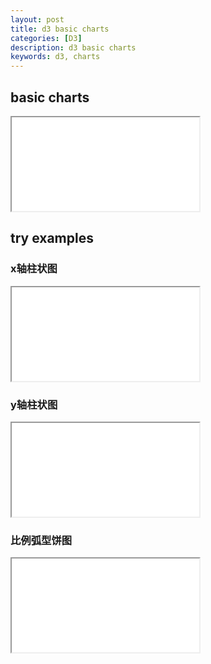 ```yaml
---
layout: post
title: d3 basic charts
categories: [D3]
description: d3 basic charts
keywords: d3, charts
---
```


## basic charts

<iframe name="codemirror" font-size="14" src="{{ site.url }}/packages/apps/d3/lib/index.html"></iframe>

## try examples

### x轴柱状图

<iframe name="codemirror" font-size="14" src="{{ site.url }}/packages/apps/codemirror/lib/index.html">
function createSvg({ width = '100%', height = '100%', bg = 'transparent' } = {}) {
  d3.selectAll('div.section')
    .remove()
  const svg = d3.select('#console')
    .append('div')
    .attr('class', 'section')
    .style('background', bg)
    .append('svg')
    .attr('width', width)
    .attr('height', height)
  return svg
}
// 水平x轴柱状图
function chart1() {
  const svg = createSvg()
  // 水平柱的长度
  const dataSet = [10, 30, 70, 20, 50, 60]
  const xScale = d3.scaleLinear()
    .domain([0, 100])
    .range([0, 300])
  const g = svg.append('g')
    .attr('transform', 'translate(10, 10)')  
  g.selectAll('rect')
    .data(dataSet)
    .enter()
    .append('rect')
    .attr('x', 0) // 矩形左上角x坐标
    .attr('y', (d, i) => i * 20) // 矩形左上角y坐标
    .attr('width', 0)
    .attr('height', 10)
    .attr('fill', 'blue')
    .transition()
    .duration(500)
    .delay((d, i) => i * 100)
    .attr('width', d => xScale(d))
  const xAxis = d3.axisBottom(xScale)
    .ticks(10)
  g.append('g')
    .attr('transform', `translate(0, ${20 * dataSet.length})`)
    .call(xAxis)
}
chart1()
</iframe>

### y轴柱状图

<iframe name="codemirror" font-size="14" src="{{ site.url }}/packages/apps/codemirror/lib/index.html">
function createSvg({ width = '100%', height = '100%', bg = 'transparent' } = {}) {
  d3.selectAll('div.section')
    .remove()
  const svg = d3.select('#console')
    .append('div')
    .attr('class', 'section')
    .style('background', bg)
    .append('svg')
    .attr('width', width)
    .attr('height', height)
  return svg
}
function chart2() {
  const _config = {
    width: 400,
    height: 400,
    margin: {
      top: 10,
      right: 0,
      bottom: 20,
      left: 20,
    },
    gap: {
      xAxis: 20, // x轴刻度间距
      yAxis: 10, // y轴顶部的安全空间
      text: 5, // 文字距离柱状图间距
    },
    yAxisTop: 10,
  }
  const svg = createSvg(_config)
  // 创建根组，统一计算偏移
  const g1 = svg.append('g')
    .attr('transform', `translate(${_config.margin.left}, ${_config.margin.top})`)
  const dataSet = [10, 20, 30, 23, 13, 40, 27, 35, 20]
  // 创建坐标轴数据
  const xScale = d3.scaleBand()
    .domain(d3.range(dataSet.length))
    .rangeRound([0, _config.height - _config.margin.left - _config.margin.right]) // rangeRound的有效值取整，使数据更平滑
  const yScale = d3.scaleLinear()
    .domain([0, d3.max(dataSet) + _config.yAxisTop]) // 顶部保留一定区域
    .range([_config.height - _config.margin.top - _config.margin.bottom, 0]) // 因为是y轴柱状图，使用反比例尺计算y坐标
  const xAxis = d3.axisBottom(xScale)
  const yAxis = d3.axisLeft(yScale)

  // 坐标轴分组
  g1.append('g')
    .attr('transform', `translate(0, ${_config.height - _config.margin.bottom - _config.margin.top})`)
    .call(xAxis)
  g1.append('g')
    .call(yAxis)
  
  // 柱状图分组
  const g2 = g1.append('g')
    .attr('transform', `translate(${_config.gap.xAxis / 2})`) // 整体计算偏移
  g2.selectAll('rect')
    .data(dataSet)
    .enter()
    .append('rect')
    .attr('x', (d, i) => xScale(i))
    // .attr('y', 0) // y轴坐标初始最小值开始动画
    .attr('y', yScale(yScale.domain()[0])) // yScale.domain()是一个范围数组，取左值(最小值)，在yScale反比例尺对应最大值，即y轴坐标视觉最小值开始动画
    .attr('width', xScale.step() - _config.gap.xAxis) // step会均分坐标轴空间，step - gap才是柱宽
    .attr('fill', 'blue')
    .attr('height', 0) // 高度从0开始动画
    .transition()
    .duration(600)
    .delay((d, i) => i * 100)
    .attr('y', d => yScale(d))
    .attr('height', d => _config.height - _config.margin.top - _config.margin.bottom - yScale(d))
  g2.selectAll('text')
    .data(dataSet)
    .enter()
    .append('text')
    .attr('x', (d, i) => xScale(i))
    .attr('y', d => yScale(d) - _config.gap.text)
    .attr('font-size', '0')
    .attr('opacity', 0)
    .transition()
    .duration(1000)
    .delay((d, i) => i * 100)
    .attr('font-size', '20')
    .attr('opacity', 1)
    .text(d => d)
  g2.on('click', e => {
    console.log('d3.select(this): ', d3.select(e.target).attr('fill', 'red'));
  })
}
chart2()
</iframe>

### 比例弧型饼图

<iframe name="codemirror" font-size="14" src="{{ site.url }}/packages/apps/codemirror/lib/index.html">
function createSvg({ width = '100%', height = '100%', bg = 'transparent' } = {}) {
  d3.selectAll('div.section')
    .remove()
  const svg = d3.select('#console')
    .append('div')
    .attr('class', 'section')
    .style('background', bg)
    .append('svg')
    .attr('width', width)
    .attr('height', height)
  return svg
}
function chart3() {
  const _config = {
    width: 400,
    height: 400,
    margin: {
      top: 100,
      right: 0,
      bottom: 20,
      left: 100,
    },
    gap: {
      xAxis: 20, // x轴刻度间距
      yAxis: 10, // y轴顶部的安全空间
      text: 5, // 文字距离柱状图间距
    },
    yAxisTop: 10,
    bg: 'rgba(25,29,34)',
  }
  const dataSet = [241293920, 995563500, 694776580, 637173340, 1157584880, 303447920]
  const color = ["#BA2828", "#F75050", "#FF9898", "#55DAAA", "#09986D", "#006646"]
  const svg = createSvg(_config)
  // 非线性颜色比例尺
  const colorScale = d3.scaleOrdinal()
    .domain(d3.range(dataSet.length))
    .range(color)
  // 弧型生成器
  const arc = d3.arc()
    .innerRadius(60 - 14) // 弧型内圈半径
    .outerRadius(60) // 弧型外圈半径
    .cornerRadius(0) // 弧型拐角半径
    .startAngle(d => Math.PI * 2 - d.startAngle) // 弧型起始弧度。这里结合饼图生成的弧度坐标信息使用
    .endAngle(d => Math.PI * 2 - d.endAngle) // 弧型结束弧度。这里结合饼图生成的弧度坐标信息使用
    .padAngle(Math.PI / 180) // 间隙对应弧度
  // 饼图生成器
  const pie = d3.pie()
    .sort(d => d.index) // 饼图对传入数据做默认排序，这里是使用传入数据的顺序
  // 做整体位置偏移计算
  const g1 = svg.append('g')
    .attr('transform', `translate(${_config.margin.left}, ${_config.margin.top})`)
  // 创建灰色底图
  const g2 = g1.append('g')
    .append('path')
    .attr('fill', '#3F4247')
    .attr('d', arc(pie([1])[0])) // pie([1])只有一个数据时为360度，全比例。pie([1])[0]返回饼图对应角度信息。arc计算弧度
  // 渲染数据图
  const g3 = g1.append('g')
    .selectAll('path')
    .data(pie(dataSet)) // pie(dataSet)根据数据生成饼图信息
    .enter()
    .append('path')
    .attr('d', d => arc(d)) // 根据饼图信息计算弧度信息
    .attr('fill', (d, i) => colorScale(i)) // 元素index映射非线性比例尺
  g1.append('text')
    .text('+10000')
    .attr('fill', '#F75050')
    .attr('text-anchor', 'middle') // 文本锚点定位
    .attr('font-size', '15px')
    .attr('y', 5)
  g1.append('text')
    .text('净流入')
    .attr('fill', d3.rgb(255, 255, 255, 0.5))
    .attr('text-anchor', 'middle')
    .attr('font-size', '10px')
    .attr('y', 20)
  
}
chart3()
</iframe>